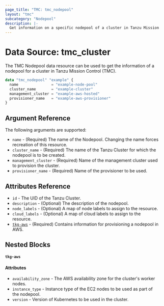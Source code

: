 ```yaml
---
page_title: "TMC: tmc_nodepool"
layout: "tmc"
subcategory: "Nodepool"
description: |-
  Get information on a specific nodepool of a cluster in Tanzu Mission Control (TMC)
---
```


# Data Source: tmc_cluster

The TMC Nodepool data resource can be used to get the information of a nodepool for a cluster in Tanzu Mission Control (TMC). 

```terraform
data "tmc_nodepool" "example" {
  name               = "example-node-pool"
  cluster_name       = "example-cluster"
  management_cluster = "example-aws-hosted"
  provisioner_name   = "example-aws-provisioner"
}
```

## Argument Reference

The following arguments are supported:

* `name` - (Required) The name of the Nodepool. Changing the name forces recreation of this resource.
* `cluster_name` - (Required) The name of the Tanzu Cluster for which the nodepool is to be created.
* `management_cluster` - (Required) Name of the management cluster used to provision the cluster.
* `provisioner_name` - (Required) Name of the provisioner to be used.

## Attributes Reference

* `id` - The UID of the Tanzu Cluster.
* `description` - (Optional) The description of the nodepool.
* `node_labels` - (Optional) A map of node labels to assign to the resource.
* `cloud_labels` - (Optional) A map of cloud labels to assign to the resource.
* [`tkg-aws`](#tkg-aws) - (Required) Contains information for provisioning a nodepool in AWS.


## Nested Blocks

#### `tkg-aws`

#### Attributes

* `availability_zone` - The AWS availability zone for the cluster's worker nodes.
* `instance_type` - Instance type of the EC2 nodes to be used as part of the nodepool.
* `version` - Version of Kubernetes to be used in the cluster.
